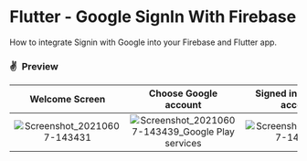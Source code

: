 # Flutter - Google SignIn With Firebase

How to integrate Signin with Google into your Firebase and Flutter app.


### ✌&ensp;Preview

|              Welcome Screen          |        Choose  Google account        |       Signed in to  Google account  |
| :----------------------------------: | :----------------------------------: |:----------------------------------: |
| ![Screenshot_20210607-143431](https://user-images.githubusercontent.com/17541038/121013732-d6ffdd80-c7b6-11eb-9d24-ecc4d8787480.png)| ![Screenshot_20210607-143439_Google Play services](https://user-images.githubusercontent.com/17541038/121015097-3d393000-c7b8-11eb-90c1-16dbb4ff466f.png)| ![Screenshot_20210607-143453](https://user-images.githubusercontent.com/17541038/121015141-46c29800-c7b8-11eb-93c2-b7a0ced5d93e.png)|



